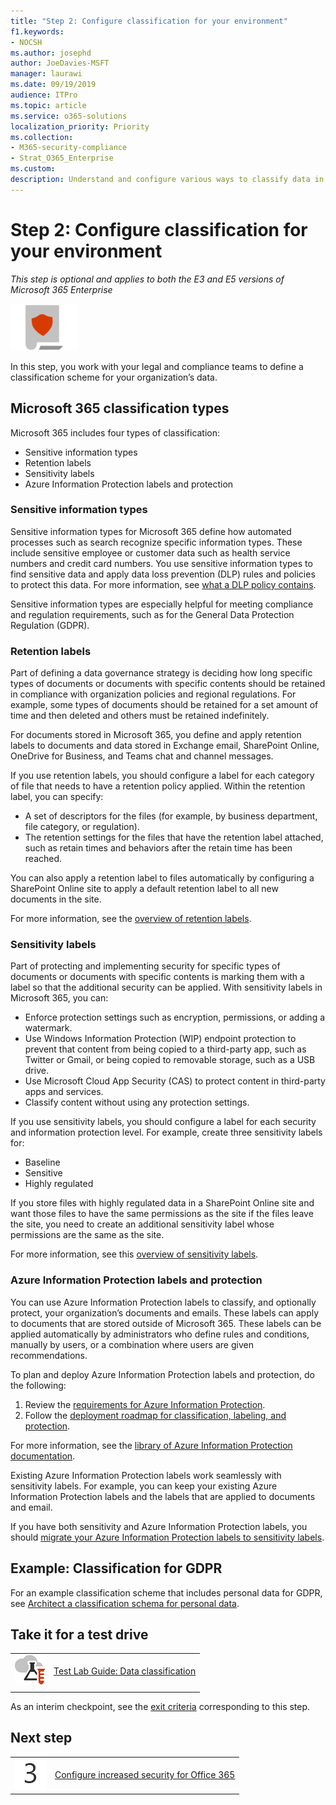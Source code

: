 ```yaml
---
title: "Step 2: Configure classification for your environment"
f1.keywords:
- NOCSH
ms.author: josephd
author: JoeDavies-MSFT
manager: laurawi
ms.date: 09/19/2019
audience: ITPro
ms.topic: article
ms.service: o365-solutions
localization_priority: Priority
ms.collection: 
- M365-security-compliance
- Strat_O365_Enterprise
ms.custom:
description: Understand and configure various ways to classify data in your organization.
---
```


# Step 2: Configure classification for your environment

*This step is optional and applies to both the E3 and E5 versions of Microsoft 365 Enterprise*

![Phase 6: Information Protection](../media/deploy-foundation-infrastructure/infoprotection_icon-small.png)

In this step, you work with your legal and compliance teams to define a classification scheme for your organization’s data.

## Microsoft 365 classification types

Microsoft 365 includes four types of classification:

- Sensitive information types
- Retention labels
- Sensitivity labels
- Azure Information Protection labels and protection

### Sensitive information types

Sensitive information types for Microsoft 365 define how automated processes such as search recognize specific information types. These include sensitive employee or customer data such as health service numbers and credit card numbers. You use sensitive information types to find sensitive data and apply data loss prevention (DLP) rules and policies to protect this data. For more information, see [what a DLP policy contains](https://docs.microsoft.com/office365/securitycompliance/data-loss-prevention-policies#what-a-dlp-policy-contains). 

Sensitive information types are especially helpful for meeting compliance and regulation requirements, such as for the General Data Protection Regulation (GDPR).

### Retention labels

Part of defining a data governance strategy is deciding how long specific types of documents or documents with specific contents should be retained in compliance with organization policies and regional regulations. For example, some types of documents should be retained for a set amount of time and then deleted and others must be retained indefinitely.

For documents stored in Microsoft 365, you define and apply retention labels to documents and data stored in Exchange email, SharePoint Online, OneDrive for Business, and Teams chat and channel messages. 

If you use retention labels, you should configure a label for each category of file that needs to have a retention policy applied. Within the retention label, you can specify:

- A set of descriptors for the files (for example, by business department, file category, or regulation).
- The retention settings for the files that have the retention label attached, such as retain times and behaviors after the retain time has been reached.

You can also apply a retention label to files automatically by configuring a SharePoint Online site to apply a default retention label to all new documents in the site. 

For more information, see the [overview of retention labels](https://docs.microsoft.com/office365/securitycompliance/labels).

### Sensitivity labels

Part of protecting and implementing security for specific types of documents or documents with specific contents is marking them with a label so that the additional security can be applied. With sensitivity labels in Microsoft 365, you can:

- Enforce protection settings such as encryption, permissions, or adding a watermark.
- Use Windows Information Protection (WIP) endpoint protection to prevent that content from being copied to a third-party app, such as Twitter or Gmail, or being copied to removable storage, such as a USB drive.
- Use Microsoft Cloud App Security (CAS) to protect content in third-party apps and services. 
- Classify content without using any protection settings.

If you use sensitivity labels, you should configure a label for each security and information protection level. For example, create three sensitivity labels for:

- Baseline
- Sensitive
- Highly regulated

If you store files with highly regulated data in a SharePoint Online site and want those files to have the same permissions as the site if the files leave the site, you need to create an additional sensitivity label whose permissions are the same as the site.

For more information, see this [overview of sensitivity labels](https://docs.microsoft.com/office365/securitycompliance/sensitivity-labels).

### Azure Information Protection labels and protection

You can use Azure Information Protection labels to classify, and optionally protect, your organization’s documents and emails. These labels can apply to documents that are stored outside of Microsoft 365. These labels can be applied automatically by administrators who define rules and conditions, manually by users, or a combination where users are given recommendations.

To plan and deploy Azure Information Protection labels and protection, do the following:

1. Review the [requirements for Azure Information Protection](https://docs.microsoft.com/information-protection/get-started/requirements).
2. Follow the [deployment roadmap for classification, labeling, and protection](https://docs.microsoft.com/information-protection/plan-design/deployment-roadmap#deployment-roadmap-for-classification-labeling-and-protection).

For more information, see the [library of Azure Information Protection documentation](https://docs.microsoft.com/information-protection/).

Existing Azure Information Protection labels work seamlessly with sensitivity labels. For example, you can keep your existing Azure Information Protection labels and the labels that are applied to documents and email.

If you have both sensitivity and Azure Information Protection labels, you should [migrate your Azure Information Protection labels to sensitivity labels](https://docs.microsoft.com/office365/securitycompliance/sensitivity-labels#sensitivity-labels-and-azure-information-protection).

## Example: Classification for GDPR

For an example classification scheme that includes personal data for GDPR, see [Architect a classification schema for personal data](https://docs.microsoft.com/office365/enterprise/architect-a-classification-schema-for-personal-data).

## Take it for a test drive

|||
|:-------|:-----|
|![Test Lab Guides for the Microsoft cloud](../media/m365-enterprise-test-lab-guides/cloud-tlg-icon-small.png)| [Test Lab Guide: Data classification](data-classification-microsoft-365-enterprise-dev-test-environment.md) |
|||

As an interim checkpoint, see the [exit criteria](infoprotect-exit-criteria.md#crit-infoprotect-step2) corresponding to this step.

## Next step

|||
|:-------|:-----|
|![Step 3](../media/stepnumbers/Step3.png)|[Configure increased security for Office 365](infoprotect-configure-increased-security-office-365.md)|


